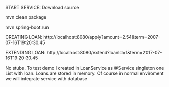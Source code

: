 START SERVICE:
 Download source 
 
 mvn clean package 
 
 mvn spring-boot:run
 
CREATING LOAN:
http://localhost:8080/apply?amount=2.54&term=2007-07-16T19:20:30.45

EXTENDING LOAN:
http://localhost:8080/extend?loanId=1&term=2017-07-16T19:20:30.45
 
 No stubs. To test demo I created in LoanService as @Service singleton one List with loan. Loans are stored in memory. Of course in normal enviroment we will integrate service with database
 
